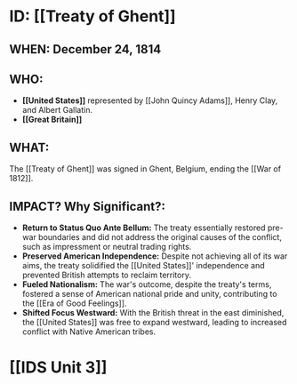 # ID: [[Treaty of Ghent]] 

## WHEN: December 24, 1814

## WHO: 
* **[[United States]]** represented by [[John Quincy Adams]], Henry Clay, and Albert Gallatin.
* **[[Great Britain]]** 

## WHAT:
The [[Treaty of Ghent]] was signed in Ghent, Belgium, ending the [[War of 1812]]. 

## IMPACT? Why Significant?: 
* **Return to Status Quo Ante Bellum:**  The treaty essentially restored pre-war boundaries and did not address the original causes of the conflict, such as impressment or neutral trading rights.
* **Preserved American Independence:** Despite not achieving all of its war aims, the treaty solidified the [[United States]]' independence and prevented British attempts to reclaim territory. 
* **Fueled Nationalism:** The war's outcome, despite the treaty's terms, fostered a sense of American national pride and unity, contributing to the [[Era of Good Feelings]]. 
* **Shifted Focus Westward:** With the British threat in the east diminished, the [[United States]] was free to expand westward, leading to increased conflict with Native American tribes. 

# [[IDS Unit 3]]